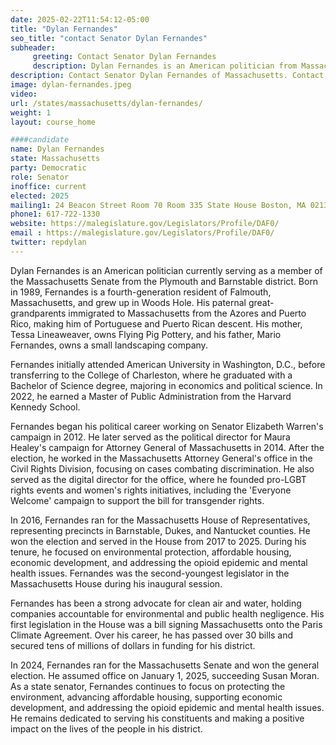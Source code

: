 ```yaml
---
date: 2025-02-22T11:54:12-05:00
title: "Dylan Fernandes"
seo_title: "contact Senator Dylan Fernandes"
subheader:
     greeting: Contact Senator Dylan Fernandes
     description: Dylan Fernandes is an American politician from Massachusetts, currently serving as a member of the Massachusetts Senate from the Plymouth and Barnstable district. He is a member of the Democratic Party. He assumed office on January 1, 2025. His current term ends on January 6, 2027.
description: Contact Senator Dylan Fernandes of Massachusetts. Contact information for Dylan Fernandes includes email address, phone number, and mailing address.
image: dylan-fernandes.jpeg
video:
url: /states/massachusetts/dylan-fernandes/
weight: 1
layout: course_home

####candidate
name: Dylan Fernandes
state: Massachusetts
party: Democratic
role: Senator
inoffice: current
elected: 2025
mailing1: 24 Beacon Street Room 70 Room 335 State House Boston, MA 02133
phone1: 617-722-1330
website: https://malegislature.gov/Legislators/Profile/DAF0/
email : https://malegislature.gov/Legislators/Profile/DAF0/
twitter: repdylan
---
```

Dylan Fernandes is an American politician currently serving as a member of the Massachusetts Senate from the Plymouth and Barnstable district. Born in 1989, Fernandes is a fourth-generation resident of Falmouth, Massachusetts, and grew up in Woods Hole. His paternal great-grandparents immigrated to Massachusetts from the Azores and Puerto Rico, making him of Portuguese and Puerto Rican descent. His mother, Tessa Lineaweaver, owns Flying Pig Pottery, and his father, Mario Fernandes, owns a small landscaping company.

Fernandes initially attended American University in Washington, D.C., before transferring to the College of Charleston, where he graduated with a Bachelor of Science degree, majoring in economics and political science. In 2022, he earned a Master of Public Administration from the Harvard Kennedy School.

Fernandes began his political career working on Senator Elizabeth Warren's campaign in 2012. He later served as the political director for Maura Healey's campaign for Attorney General of Massachusetts in 2014. After the election, he worked in the Massachusetts Attorney General's office in the Civil Rights Division, focusing on cases combating discrimination. He also served as the digital director for the office, where he founded pro-LGBT rights events and women's rights initiatives, including the 'Everyone Welcome' campaign to support the bill for transgender rights.

In 2016, Fernandes ran for the Massachusetts House of Representatives, representing precincts in Barnstable, Dukes, and Nantucket counties. He won the election and served in the House from 2017 to 2025. During his tenure, he focused on environmental protection, affordable housing, economic development, and addressing the opioid epidemic and mental health issues. Fernandes was the second-youngest legislator in the Massachusetts House during his inaugural session.

Fernandes has been a strong advocate for clean air and water, holding companies accountable for environmental and public health negligence. His first legislation in the House was a bill signing Massachusetts onto the Paris Climate Agreement. Over his career, he has passed over 30 bills and secured tens of millions of dollars in funding for his district.

In 2024, Fernandes ran for the Massachusetts Senate and won the general election. He assumed office on January 1, 2025, succeeding Susan Moran. As a state senator, Fernandes continues to focus on protecting the environment, advancing affordable housing, supporting economic development, and addressing the opioid epidemic and mental health issues. He remains dedicated to serving his constituents and making a positive impact on the lives of the people in his district.
